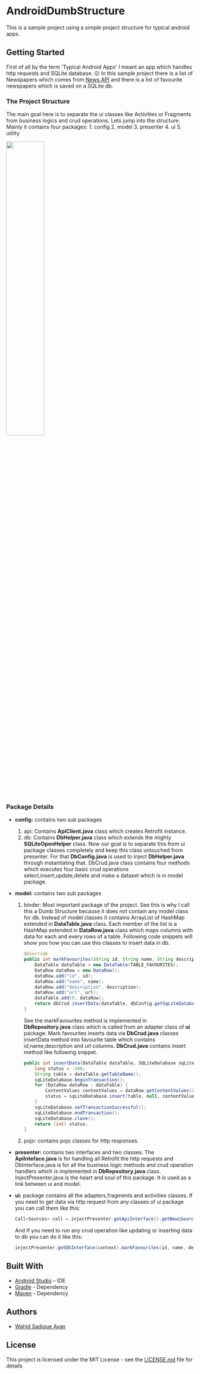 # AndroidDumbStructure

This is a sample project using a simple project structure for typical android apps.

## Getting Started

First of all by the term 'Typical Android Apps' I meant an app which handles  http requests and SQLite database. :neutral_face: In this sample project there is a list of Newspapers which comes from [News API](https://newsapi.org/) and there is a list of favourite newspapers which is saved on a SQLite db.  

### The Project Structure

The main goal here is to separate the ui classes like Activities or Fragments from business logics and crud operations. Lets jump into the structure. Mainly it contains four packages:
    1. config
    2. model
    3. presenter
    4. ui
    5. utility

<img src="https://user-images.githubusercontent.com/7785995/32697273-21eedac0-c7b7-11e7-9460-86181863d1a3.PNG" width="45%"></img> 

### Package Details
- **config:** contains two sub packages
    1. api:
        Contains **ApiClient.java** class which creates Retrofit instance.
    2. db:
        Contains **DbHelper.java** class which extends the mighty **SQLiteOpenHelper** class. Now our goal is to separate this from ui           package classes completely and keep this class untouched from presenter. For that **DbConfig.java** is used to inject  **DbHelper.java** through instantiating that. DbCrud.java class contains four methods which executes four basic crud operations select,insert,update,delete and make a dataset which is in model package. 

- **model:** contains two sub packages
    1. binder:
        Most important package of the project. See this is why I call this a Dumb Structure because it does not contain any model class for db. Instead of model classes it contains ArrayList of HashMap extended in **DataTable.java** class. Each member of the list is a HashMap extended in **DataRow.java** class which maps columns with data for each and every rows of a table. Following code snippets will show you how you can use this classes to insert data in db.
        ```java
        @Override
        public int markFavourites(String id, String name, String description, String url) {
            DataTable dataTable = new DataTable(TABLE_FAVOURITES);
            DataRow dataRow = new DataRow();
            dataRow.add("id", id);
            dataRow.add("name", name);
            dataRow.add("description", description);
            dataRow.add("url", url);
            dataTable.add(0, dataRow);
            return dbCrud.insertData(dataTable, dbConfig.getSqLiteDatabase());
        }
        ```
        See the markFavourites method is implemented in **DbRepository.java** class which is called from an adapter class of **ui** package. Mark favourites inserts data via **DbCrud.java** classes insertData method into favourite table which contains id,name,description and url columns. **DbCrud.java** contains insert method like following snippet.
        ```java
        public int insertData(DataTable dataTable, SQLiteDatabase sqLiteDatabase) {
            long status = -500;
            String table = dataTable.getTableName();
            sqLiteDatabase.beginTransaction();
            for (DataRow dataRow : dataTable) {
                ContentValues contentValues = dataRow.getContentValues();
                status = sqLiteDatabase.insert(table, null, contentValues);
            }
            sqLiteDatabase.setTransactionSuccessful();
            sqLiteDatabase.endTransaction();
            sqLiteDatabase.close();
            return (int) status;
        }
        ```

    2. pojo:
        contains pojo classes for http responses.


- **presenter:** contains two interfaces and two classes. The **ApiInteface.java** is for handling all Retrofit the http requests and DbInterface.java is for all the business logic methods and crud operation handlers which is implemented in **DbRepository.java** class. InjectPresenter.java is the heart and soul of this package. It is used as a link between ui and model.

- **ui:** package contains all the adapters,fragments and activities classes. If you need to get data via http request from any classes of ui package you can call them like this:
   ```java
   Call<Sources> call = injectPresenter.getApiInterface().getNewsSources("en");
   ```
   And If you need to run any crud operation like updating or inserting data to db you can do it like this:
   ```java
   injectPresenter.getDbInterface(context).markFavourites(id, name, description, url);
   ```
   
## Built With
* [Android Studio](https://developer.android.com/studio/index.html) – IDE 
* [Gradle](https://gradle.org/) - Dependency 
* [Maven](https://maven.apache.org/) - Dependency 

## Authors
* [Wahid Sadique Ayan](https://github.com/WSAyan)

## License

This project is licensed under the MIT License - see the [LICENSE.md](LICENSE.md) file for details



